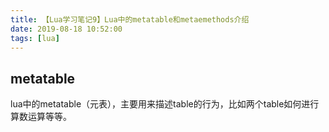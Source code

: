 ```yaml
---
title: 【Lua学习笔记9】Lua中的metatable和metaemethods介绍
date: 2019-08-18 10:52:00
tags: [lua]
---
```


## metatable
lua中的metatable（元表），主要用来描述table的行为，比如两个table如何进行算数运算等等。

